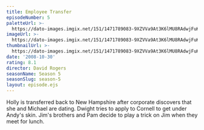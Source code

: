 ```yaml
---
title: Employee Transfer
episodeNumber: 5
paletteUrl: >-
  https://dato-images.imgix.net/151/1471789083-9XZVVa9At3K6lMU8RAdwjFuKIHF.jpg?auto=enhance&ch=DPR%2CWidth&palette=json
imageUrl: >-
  https://dato-images.imgix.net/151/1471789083-9XZVVa9At3K6lMU8RAdwjFuKIHF.jpg?auto=compress%2Cformat&ch=DPR%2CWidth&w=500
thumbnailUrl: >-
  https://dato-images.imgix.net/151/1471789083-9XZVVa9At3K6lMU8RAdwjFuKIHF.jpg?auto=enhance&ch=DPR%2CWidth&fit=crop&fm=jpg&h=280&w=500
date: '2008-10-30'
rating: 8.1
director: David Rogers
seasonName: Season 5
seasonSlug: season-5
layout: episode.ejs
---
```


Holly is transferred back to New Hampshire after corporate discovers that she and Michael are dating. Dwight tries to apply to Cornell to get under Andy's skin. Jim's brothers and Pam decide to play a trick on Jim when they meet for lunch.